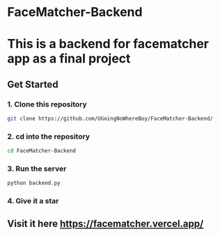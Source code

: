 # FaceMatcher-Backend
# This is a backend for facematcher app as a final project 
## Get Started

### 1. Clone this repository
```bash
git clone https://github.com/UGoingNoWhereBoy/FaceMatcher-Backend/
```
### 2. cd into the repository
```bash
cd FaceMatcher-Backend
```

### 3. Run the server
```bash
python backend.py
```
### 4. Give it a star

## Visit it here https://facematcher.vercel.app/
